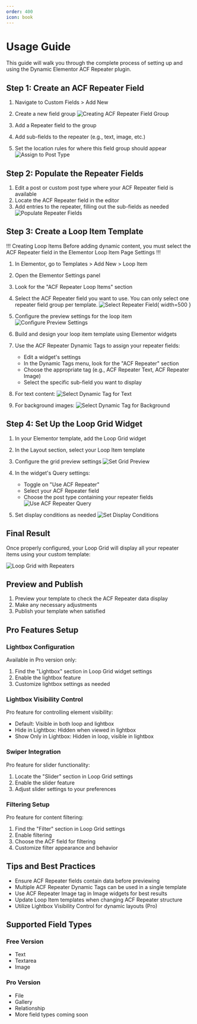 ```yaml
---
order: 400
icon: book
---
```


# Usage Guide

This guide will walk you through the complete process of setting up and using the Dynamic Elementor ACF Repeater plugin.

## Step 1: Create an ACF Repeater Field

1. Navigate to Custom Fields > Add New
2. Create a new field group
   ![Creating ACF Repeater Field Group](/images/usage/create-acf-repeater-fields-group.jpg)

3. Add a Repeater field to the group
4. Add sub-fields to the repeater (e.g., text, image, etc.)
5. Set the location rules for where this field group should appear
   ![Assign to Post Type](/images/usage/assign-to-post-type.jpg)

## Step 2: Populate the Repeater Fields

1. Edit a post or custom post type where your ACF Repeater field is available
2. Locate the ACF Repeater field in the editor
3. Add entries to the repeater, filling out the sub-fields as needed
   ![Populate Repeater Fields](/images/usage/populate-repeater-fields-on-post.jpg)

## Step 3: Create a Loop Item Template

!!! Creating Loop Items
Before adding dynamic content, you must select the ACF Repeater field in the Elementor Loop Item Page Settings
!!!

1. In Elementor, go to Templates > Add New > Loop Item
2. Open the Elementor Settings panel
3. Look for the "ACF Repeater Loop Items" section
4. Select the ACF Repeater field you want to use. You can only select one repeater field group per template.
   ![Select Repeater Field](/images/usage/select-repeater-field-for-loop.jpg){ width=500 }

5. Configure the preview settings for the loop item
   ![Configure Preview Settings](/images/usage/configure-preview-settings-for-loop-item.jpg)

6. Build and design your loop item template using Elementor widgets
7. Use the ACF Repeater Dynamic Tags to assign your repeater fields:
   - Edit a widget's settings
   - In the Dynamic Tags menu, look for the "ACF Repeater" section
   - Choose the appropriate tag (e.g., ACF Repeater Text, ACF Repeater Image)
   - Select the specific sub-field you want to display
8. For text content:
     ![Select Dynamic Tag for Text](/images/usage/select-dynamic-repeater-field-tag-text.jpg)
9. For background images:
     ![Select Dynamic Tag for Background](/images/usage/select-dynamic-repeater-field-background-image.jpg)

## Step 4: Set Up the Loop Grid Widget

1. In your Elementor template, add the Loop Grid widget
2. In the Layout section, select your Loop Item template

3. Configure the grid preview settings
   ![Set Grid Preview](/images/usage/set-grid-preview.jpg)

4. In the widget's Query settings:
   - Toggle on "Use ACF Repeater"
   - Select your ACF Repeater field
   - Choose the post type containing your repeater fields
   ![Use ACF Repeater Query](/images/usage/use-acf-repeater-query.jpg)

5. Set display conditions as needed
   ![Set Display Conditions](/images/usage/set-display-conditions.jpg)

## Final Result

Once properly configured, your Loop Grid will display all your repeater items using your custom template:

![Loop Grid with Repeaters](/images/usage/see-loop-grid-populated-with-repeaters.jpg)

## Preview and Publish

1. Preview your template to check the ACF Repeater data display
2. Make any necessary adjustments
3. Publish your template when satisfied

## Pro Features Setup

### Lightbox Configuration
Available in Pro version only:

1. Find the "Lightbox" section in Loop Grid widget settings
2. Enable the lightbox feature
3. Customize lightbox settings as needed

### Lightbox Visibility Control
Pro feature for controlling element visibility:

- Default: Visible in both loop and lightbox
- Hide in Lightbox: Hidden when viewed in lightbox
- Show Only in Lightbox: Hidden in loop, visible in lightbox

### Swiper Integration
Pro feature for slider functionality:

1. Locate the "Slider" section in Loop Grid settings
2. Enable the slider feature
3. Adjust slider settings to your preferences

### Filtering Setup
Pro feature for content filtering:

1. Find the "Filter" section in Loop Grid settings
2. Enable filtering
3. Choose the ACF field for filtering
4. Customize filter appearance and behavior

## Tips and Best Practices

- Ensure ACF Repeater fields contain data before previewing
- Multiple ACF Repeater Dynamic Tags can be used in a single template
- Use ACF Repeater Image tag in Image widgets for best results
- Update Loop Item templates when changing ACF Repeater structure
- Utilize Lightbox Visibility Control for dynamic layouts (Pro)

## Supported Field Types

### Free Version
- Text
- Textarea
- Image

### Pro Version
- File
- Gallery
- Relationship
- More field types coming soon 